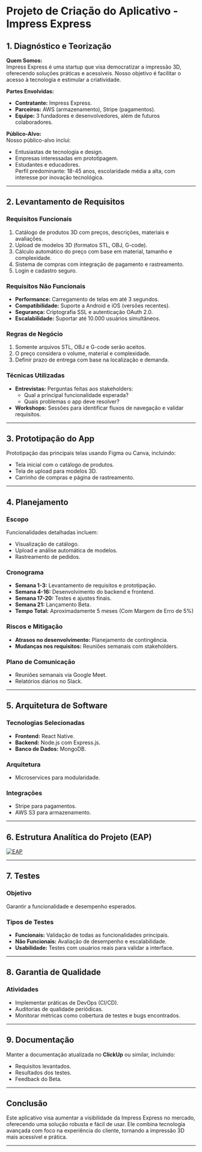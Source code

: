 # **Projeto de Criação do Aplicativo - Impress Express**

## **1. Diagnóstico e Teorização**

**Quem Somos:**  
Impress Express é uma startup que visa democratizar a impressão 3D, oferecendo soluções práticas e acessíveis. Nosso objetivo é facilitar o acesso à tecnologia e estimular a criatividade.

**Partes Envolvidas:**  
- **Contratante:** Impress Express.  
- **Parceiros:** AWS (armazenamento), Stripe (pagamentos).  
- **Equipe:** 3 fundadores e desenvolvedores, além de futuros colaboradores.  

**Público-Alvo:**  
Nosso público-alvo inclui:  
- Entusiastas de tecnologia e design.  
- Empresas interessadas em prototipagem.  
- Estudantes e educadores.  
Perfil predominante: 18-45 anos, escolaridade média a alta, com interesse por inovação tecnológica.

---

## **2. Levantamento de Requisitos**

### **Requisitos Funcionais**
1. Catálogo de produtos 3D com preços, descrições, materiais e avaliações.
2. Upload de modelos 3D (formatos STL, OBJ, G-code).
3. Cálculo automático do preço com base em material, tamanho e complexidade.
4. Sistema de compras com integração de pagamento e rastreamento.
5. Login e cadastro seguro.

### **Requisitos Não Funcionais**
- **Performance:** Carregamento de telas em até 3 segundos.  
- **Compatibilidade:** Suporte a Android e iOS (versões recentes).  
- **Segurança:** Criptografia SSL e autenticação OAuth 2.0.  
- **Escalabilidade:** Suportar até 10.000 usuários simultâneos.  

### **Regras de Negócio**
1. Somente arquivos STL, OBJ e G-code serão aceitos.
2. O preço considera o volume, material e complexidade.
3. Definir prazo de entrega com base na localização e demanda.

### **Técnicas Utilizadas**
- **Entrevistas:** Perguntas feitas aos stakeholders:
  - Qual a principal funcionalidade esperada?
  - Quais problemas o app deve resolver?  
- **Workshops:** Sessões para identificar fluxos de navegação e validar requisitos.

---

## **3. Prototipação do App**

Prototipação das principais telas usando Figma ou Canva, incluindo:  
- Tela inicial com o catálogo de produtos.  
- Tela de upload para modelos 3D.  
- Carrinho de compras e página de rastreamento.

---

## **4. Planejamento**

### **Escopo**
Funcionalidades detalhadas incluem:  
- Visualização de catálogo.  
- Upload e análise automática de modelos.  
- Rastreamento de pedidos.

### **Cronograma**
- **Semana 1-3:** Levantamento de requisitos e prototipação.  
- **Semana 4-16:** Desenvolvimento do backend e frontend.  
- **Semana 17-20:** Testes e ajustes finais.  
- **Semana 21:** Lançamento Beta.
- **Tempo Total:** Aproximadamente 5 meses (Com Margem de Erro de 5%)

### **Riscos e Mitigação**
- **Atrasos no desenvolvimento:** Planejamento de contingência.  
- **Mudanças nos requisitos:** Reuniões semanais com stakeholders.  

### **Plano de Comunicação**
- Reuniões semanais via Google Meet.  
- Relatórios diários no Slack.

---

## **5. Arquitetura de Software**

### **Tecnologias Selecionadas**
- **Frontend:** React Native.  
- **Backend:** Node.js com Express.js.  
- **Banco de Dados:** MongoDB.

### **Arquitetura**
- Microservices para modularidade.  

### **Integrações**
- Stripe para pagamentos.  
- AWS S3 para armazenamento.

---

## **6. Estrutura Analítica do Projeto (EAP)**

<a href="https://ibb.co/fp2bcYc"><img src="https://i.ibb.co/bBPxfgf/EAP.png" alt="EAP" border="0"></a>

---

## **7. Testes**

### **Objetivo**
Garantir a funcionalidade e desempenho esperados.

### **Tipos de Testes**
- **Funcionais:** Validação de todas as funcionalidades principais.  
- **Não Funcionais:** Avaliação de desempenho e escalabilidade.  
- **Usabilidade:** Testes com usuários reais para validar a interface.

---

## **8. Garantia de Qualidade**

### **Atividades**
- Implementar práticas de DevOps (CI/CD).  
- Auditorias de qualidade periódicas.  
- Monitorar métricas como cobertura de testes e bugs encontrados.

---

## **9. Documentação**

Manter a documentação atualizada no **ClickUp** ou similar, incluindo:  
- Requisitos levantados.  
- Resultados dos testes.  
- Feedback do Beta.

---

## **Conclusão**

Este aplicativo visa aumentar a visibilidade da Impress Express no mercado, oferecendo uma solução robusta e fácil de usar. Ele combina tecnologia avançada com foco na experiência do cliente, tornando a impressão 3D mais acessível e prática.

---
